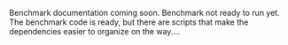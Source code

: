 Benchmark documentation coming soon.  Benchmark not ready to run yet. The benchmark code is ready, but there are scripts that make the dependencies easier to organize on the way....


